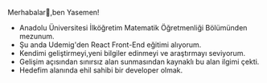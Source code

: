   Merhabalar👋,ben Yasemen!
-  Anadolu Üniversitesi İlköğretim Matematik Öğretmenliği Bölümünden mezunum.
-  Şu anda Udemig'den React Front-End eğitimi alıyorum.
-  Kendimi geliştirmeyi,yeni bilgiler edinmeyi ve araştırmayı seviyorum.
-  Gelişim açısından sınırsız alan sunmasından kaynaklı bu alan ilgimi çekti.
-  Hedefim alanında ehil sahibi bir developer olmak.
